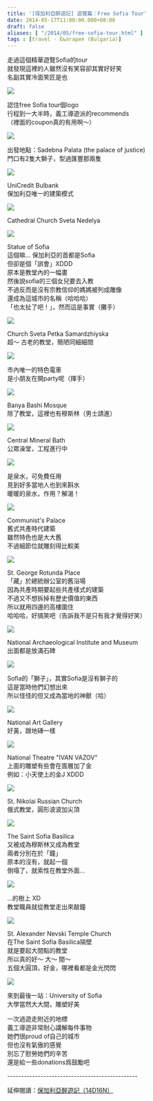 ```yaml
---
title: '[保加利亞醉遊記] 遊覽篇：Free Sofia Tour'
date: 2014-05-17T11:00:00.000+08:00
draft: false
aliases: [ "/2014/05/free-sofia-tour.html" ]
tags : [travel - България (Bulgaria)]
---
```


走過這個精華遊覽Sofia的tour  
就發現這裡的人雖然沒有笑容卻其實好好笑  
名副其實冷面笑匠是也  

[![](https://2.bp.blogspot.com/-9khwZpDc93s/XDM_XDIngCI/AAAAAAAAExs/_iu_p0B0Lq0oduUDCytNH2CnNeRPeOTggCLcBGAs/s640/65.jpg)](https://2.bp.blogspot.com/-9khwZpDc93s/XDM_XDIngCI/AAAAAAAAExs/_iu_p0B0Lq0oduUDCytNH2CnNeRPeOTggCLcBGAs/s1600/65.jpg)

認住free Sofia tour個logo  
行程到一大半時，義工導遊派的recommends  
（裡面的coupon真的有用啊～）  

[![](https://2.bp.blogspot.com/-fr3ROK_u43g/XDM_t4Vhk4I/AAAAAAAAEx0/jpvJ5yDDnn01GCa3UuOP8uIoO_XknWnZgCLcBGAs/s640/66.jpg)](https://2.bp.blogspot.com/-fr3ROK_u43g/XDM_t4Vhk4I/AAAAAAAAEx0/jpvJ5yDDnn01GCa3UuOP8uIoO_XknWnZgCLcBGAs/s1600/66.jpg)

出發地點：Sadebna Palata (the palace of justice)  
門口有2隻大獅子，型過匯豐那兩隻  

[![](https://4.bp.blogspot.com/-WmgsdJm1jGg/XDM_zus811I/AAAAAAAAEx4/cQOsIZkexmc1erMKxnuZDj4rEzoMTq3cgCLcBGAs/s640/67.jpg)](https://4.bp.blogspot.com/-WmgsdJm1jGg/XDM_zus811I/AAAAAAAAEx4/cQOsIZkexmc1erMKxnuZDj4rEzoMTq3cgCLcBGAs/s1600/67.jpg)

UniCredit Bulbank  
保加利亞唯一的建築模式  

[![](https://4.bp.blogspot.com/-edRGWO5YgCY/XDM_68OzqXI/AAAAAAAAEx8/x8fd_cXK1SMQ-TTj4F4LnmwnhIqjfY1JgCLcBGAs/s640/68.jpg)](https://4.bp.blogspot.com/-edRGWO5YgCY/XDM_68OzqXI/AAAAAAAAEx8/x8fd_cXK1SMQ-TTj4F4LnmwnhIqjfY1JgCLcBGAs/s1600/68.jpg)

Cathedral Church Sveta Nedelya  

[![](https://1.bp.blogspot.com/-xtPyT-Y51AU/XDNAB3TajeI/AAAAAAAAEyA/L5sUNavQFe8geqUs9r7DDfHDwGY292khQCLcBGAs/s640/69.jpg)](https://1.bp.blogspot.com/-xtPyT-Y51AU/XDNAB3TajeI/AAAAAAAAEyA/L5sUNavQFe8geqUs9r7DDfHDwGY292khQCLcBGAs/s1600/69.jpg)

Statue of Sofia  
這個嘛… 保加利亞的首都是Sofia  
但卻是個「誤會」XDDD  
原本是教堂內的一幅畫  
然後說sofia的三個女兒要去入教  
不過反而是沒有宗教信仰的媽媽被列成雕像  
還成為這城市的名稱（哈哈哈）  
「也太扯了吧！」，然而這是事實（攤手）  

[![](https://4.bp.blogspot.com/-1wwxpde-ukg/XDNAHYkUqTI/AAAAAAAAEyI/qvViEcs9J6USlDd8XqN22QUE8DXt2shhwCLcBGAs/s640/70.jpg)](https://4.bp.blogspot.com/-1wwxpde-ukg/XDNAHYkUqTI/AAAAAAAAEyI/qvViEcs9J6USlDd8XqN22QUE8DXt2shhwCLcBGAs/s1600/70.jpg)

Church Sveta Petka Samardzhiyska  
超～ 古老的教堂，簡陋同細細間  

[![](https://1.bp.blogspot.com/-cxEEwLDZBVU/XDNAMVRSoAI/AAAAAAAAEyQ/gJAFjqRrjOMT2et8a0aGM1KmWBtYFfncACLcBGAs/s640/71.jpg)](https://1.bp.blogspot.com/-cxEEwLDZBVU/XDNAMVRSoAI/AAAAAAAAEyQ/gJAFjqRrjOMT2et8a0aGM1KmWBtYFfncACLcBGAs/s1600/71.jpg)

市內唯一的特色電車  
是小朋友在開party呢（揮手）  

[![](https://4.bp.blogspot.com/-1aJZohc6qbA/XDNARZW3zLI/AAAAAAAAEyU/qZazpUuFcXArJp793Re_tCyJ9zKFqyuMwCLcBGAs/s640/72.jpg)](https://4.bp.blogspot.com/-1aJZohc6qbA/XDNARZW3zLI/AAAAAAAAEyU/qZazpUuFcXArJp793Re_tCyJ9zKFqyuMwCLcBGAs/s1600/72.jpg)

Banya Bashi Mosque  
除了教堂，這裡也有穆斯林（男士請進）  

[![](https://4.bp.blogspot.com/-iUVwZTSyClU/XDNAWuuietI/AAAAAAAAEyc/vSvQrkryTpgVqoDhOa_FF2oKKsMMwn-ZgCLcBGAs/s640/73.jpg)](https://4.bp.blogspot.com/-iUVwZTSyClU/XDNAWuuietI/AAAAAAAAEyc/vSvQrkryTpgVqoDhOa_FF2oKKsMMwn-ZgCLcBGAs/s1600/73.jpg)

Central Mineral Bath  
公眾澡堂，工程進行中  

[![](https://2.bp.blogspot.com/-apmc5T_pltU/XDNAbEWBxyI/AAAAAAAAEyk/44BLby568x0D_PmnXNZ-JKQqqTHfqjyEwCLcBGAs/s640/74.jpg)](https://2.bp.blogspot.com/-apmc5T_pltU/XDNAbEWBxyI/AAAAAAAAEyk/44BLby568x0D_PmnXNZ-JKQqqTHfqjyEwCLcBGAs/s1600/74.jpg)

是泉水，可免費任用  
見到好多當地人也到來斟水  
暖暖的泉水，作用？解渴！  

[![](https://1.bp.blogspot.com/-YiN0n5gnwU4/XDNAf6224sI/AAAAAAAAEys/hcHx_dvkwNoWnylBST1RsHCe6iDDbR9TwCLcBGAs/s640/75.jpg)](https://1.bp.blogspot.com/-YiN0n5gnwU4/XDNAf6224sI/AAAAAAAAEys/hcHx_dvkwNoWnylBST1RsHCe6iDDbR9TwCLcBGAs/s1600/75.jpg)

Communist's Palace  
舊式共產時代建築  
雖然特色也是大大舊  
不過細節位就雕刻得比較美  

[![](https://2.bp.blogspot.com/-K36iHKbduU8/XDNAn5hjIBI/AAAAAAAAEy0/zgXcMGtupKEGFd58mOQ4A4EO5nS8EhGQQCLcBGAs/s640/76.jpg)](https://2.bp.blogspot.com/-K36iHKbduU8/XDNAn5hjIBI/AAAAAAAAEy0/zgXcMGtupKEGFd58mOQ4A4EO5nS8EhGQQCLcBGAs/s1600/76.jpg)

St. George Rotunda Place  
「藏」於總統辦公室的舊浴場  
因為共產時期要起些共產樣式的建築  
不過又不想拆掉有歷史價值的東西  
所以就用四邊的高樓圍住  
哈哈哈，好搞笑吧（告訴我不是只有我才覺得好笑）  

[![](https://1.bp.blogspot.com/-OrJJy0YrNRY/XDNAtPZdJOI/AAAAAAAAEy4/UR94DjGY3HUHJWCqRjZDuTCceb3e48xJACLcBGAs/s640/77.jpg)](https://1.bp.blogspot.com/-OrJJy0YrNRY/XDNAtPZdJOI/AAAAAAAAEy4/UR94DjGY3HUHJWCqRjZDuTCceb3e48xJACLcBGAs/s1600/77.jpg)

National Archaeological Institute and Museum  
出面都是放滿石碑  

[![](https://1.bp.blogspot.com/-FzbVfl6rhHs/XDNA1H5InKI/AAAAAAAAEzA/f7b_gQy2aqc-TmjTE3vYMs1SuBdht8HHACLcBGAs/s640/78.jpg)](https://1.bp.blogspot.com/-FzbVfl6rhHs/XDNA1H5InKI/AAAAAAAAEzA/f7b_gQy2aqc-TmjTE3vYMs1SuBdht8HHACLcBGAs/s1600/78.jpg)

Sofia的「獅子」，其實Sofia是沒有獅子的  
這是當時他們幻想出來  
所以怪怪的但又成為當地的神獸（哈）  

[![](https://1.bp.blogspot.com/-Mm4psbCUln4/XDNA8znvpmI/AAAAAAAAEzI/J9yxoPjzvyMnCcrDAPsDgJIXG63erHfJACLcBGAs/s640/79.jpg)](https://1.bp.blogspot.com/-Mm4psbCUln4/XDNA8znvpmI/AAAAAAAAEzI/J9yxoPjzvyMnCcrDAPsDgJIXG63erHfJACLcBGAs/s1600/79.jpg)

National Art Gallery  
好黃，跟地磚一樣  

[![](https://4.bp.blogspot.com/-npVssUen7f0/XDNBC2k0jpI/AAAAAAAAEzQ/pdrHyMiNno4gplN9dJLq5bxdYi9xhRquACLcBGAs/s640/80.jpg)](https://4.bp.blogspot.com/-npVssUen7f0/XDNBC2k0jpI/AAAAAAAAEzQ/pdrHyMiNno4gplN9dJLq5bxdYi9xhRquACLcBGAs/s1600/80.jpg)

National Theatre "IVAN VAZOV"  
上面的雕塑有些會在面層加了金  
例如：小天使上的金J XDDD  

[![](https://2.bp.blogspot.com/-JdmqIMQUtP8/XDNBIrIuKzI/AAAAAAAAEzY/XjMGjL_H9I0cN1CUvHoBbvgBPH3mLI1nACLcBGAs/s640/81.jpg)](https://2.bp.blogspot.com/-JdmqIMQUtP8/XDNBIrIuKzI/AAAAAAAAEzY/XjMGjL_H9I0cN1CUvHoBbvgBPH3mLI1nACLcBGAs/s1600/81.jpg)

St. Nikolai Russian Church  
俄式教堂，圓形波波加尖頂  

[![](https://2.bp.blogspot.com/-hYe07H44mYI/XDNBN5DIJ9I/AAAAAAAAEzg/odYxjCriXokw7KABH3CqImaLo8VoyCDwwCLcBGAs/s640/82.jpg)](https://2.bp.blogspot.com/-hYe07H44mYI/XDNBN5DIJ9I/AAAAAAAAEzg/odYxjCriXokw7KABH3CqImaLo8VoyCDwwCLcBGAs/s1600/82.jpg)

The Saint Sofia Basilica  
又被成為穆斯林又成為教堂  
兩者分別在於「鐘」  
原本的沒有，就起一個  
倒塌了，就索性在教堂外面…  

[![](https://1.bp.blogspot.com/-qZtdL4_PVFQ/XDNBTbeXTTI/AAAAAAAAEzk/a6WUKQUrQ0knaE-wuoocsqE1V1r5M6jiQCLcBGAs/s640/83.jpg)](https://1.bp.blogspot.com/-qZtdL4_PVFQ/XDNBTbeXTTI/AAAAAAAAEzk/a6WUKQUrQ0knaE-wuoocsqE1V1r5M6jiQCLcBGAs/s1600/83.jpg)

…的樹上 XD  
教堂職員就從教堂走出來敲鐘  

[![](https://4.bp.blogspot.com/-W8I2hiDi9J8/XDNBYquCRBI/AAAAAAAAEzo/Q776Kqabg2gpI8j8LG7W0irs326zsfJoQCLcBGAs/s640/84.jpg)](https://4.bp.blogspot.com/-W8I2hiDi9J8/XDNBYquCRBI/AAAAAAAAEzo/Q776Kqabg2gpI8j8LG7W0irs326zsfJoQCLcBGAs/s1600/84.jpg)

St. Alexander Nevski Temple Church  
在The Saint Sofia Basilica隔壁  
就是要起大間點的教堂  
所以真的好～ 大～ 間～  
五個大圓頂，好金，哪裡看都是金光閃閃  

[![](https://2.bp.blogspot.com/-jZz1Gik-TIg/XDNBfffrc1I/AAAAAAAAEzs/V1lDXY4h3jEEt-3VgtNuZf3bo4KFSx5RQCLcBGAs/s640/85.jpg)](https://2.bp.blogspot.com/-jZz1Gik-TIg/XDNBfffrc1I/AAAAAAAAEzs/V1lDXY4h3jEEt-3VgtNuZf3bo4KFSx5RQCLcBGAs/s1600/85.jpg)

來到最後一站：University of Sofia  
大學當然大大間，雕塑好美  
  
一次過遊走附近的地標  
義工導遊非常耐心講解每件事物  
她們很proud of自己的城市  
但也沒有氣傲的感覺  
別忘了慰勞她們的辛苦  
還是給一些donations爲鼓勵吧  
  
\-----------------------------------------------  
  
延伸閱讀：[保加利亞醉遊記（14D16N）](http://www.hidie.net/2014/06/14d16n.html)